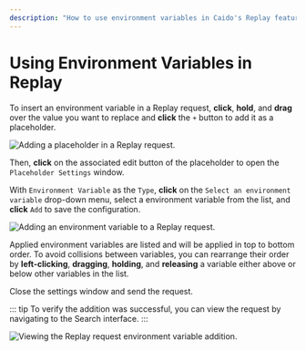 ```yaml
---
description: "How to use environment variables in Caido's Replay feature for dynamic request modification and placeholder configuration."
---
```


# Using Environment Variables in Replay

To insert an environment variable in a Replay request, **click**, **hold**, and **drag** over the value you want to replace and **click** the `+` button to add it as a placeholder.

<img alt="Adding a placeholder in a Replay request." src="/_images/replay_placeholder.png" center/>

Then, **click** on the associated edit button <code><Icon icon="fas fa-pen-to-square" /></code> of the placeholder to open the `Placeholder Settings` window.

With `Environment Variable` as the `Type`, **click** on the `Select an environment variable` drop-down menu, select a environment variable from the list, and **click** `Add` to save the configuration.

<img alt="Adding an environment variable to a Replay request." src="/_images/replay_environment_variable.png" center/>

Applied environment variables are listed and will be applied in top to bottom order. To avoid collisions between variables, you can rearrange their order by **left-clicking**, **dragging**, **holding**, and **releasing** a variable either above or below other variables in the list.

Close the settings window and send the request.

::: tip
To verify the addition was successful, you can view the request by navigating to the Search interface.
:::

<img alt="Viewing the Replay request environment variable addition." src="/_images/search_env_variable_request.png" center/>
